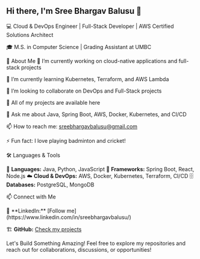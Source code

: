 Hi there, I'm Sree Bhargav Balusu 👋
-----------------------


💻 Cloud & DevOps Engineer | Full-Stack Developer | AWS Certified Solutions Architect


🎓 M.S. in Computer Science | Grading Assistant at UMBC

🔹 About Me
🎯 I’m currently working on cloud-native applications and full-stack projects

🌱 I’m currently learning Kubernetes, Terraform, and AWS Lambda

🤝 I’m looking to collaborate on DevOps and Full-Stack projects

📂 All of my projects are available here

💬 Ask me about Java, Spring Boot, AWS, Docker, Kubernetes, and CI/CD

📫 How to reach me: sreebhargavbalusu@gmail.com

⚡ Fun fact: I love playing badminton and cricket!

🛠 Languages & Tools
<p align="left"> 🚀 <strong>Languages:</strong> Java, Python, JavaScript 🔧 <strong>Frameworks:</strong> Spring Boot, React, Node.js ☁️ <strong>Cloud & DevOps:</strong> AWS, Docker, Kubernetes, Terraform, CI/CD 🗄 <strong>Databases:</strong> PostgreSQL, MongoDB </p>

📫 Connect with Me
<p align="left"> 🔗 **LinkedIn:** [Follow me](https://www.linkedin.com/in/sreebhargavbalusu/) 
  
  🏗 **GitHub:** [Check my projects](https://github.com/sreebhargav) </p>

Let's Build Something Amazing!
Feel free to explore my repositories and reach out for collaborations, discussions, or opportunities!

